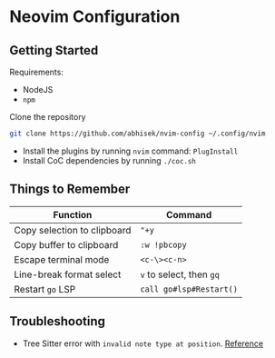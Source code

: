 # Neovim Configuration

## Getting Started

Requirements:

* NodeJS
* `npm`

Clone the repository

```bash
git clone https://github.com/abhisek/nvim-config ~/.config/nvim
```

* Install the plugins by running `nvim` command: `PlugInstall`
* Install  CoC dependencies by running `./coc.sh`

## Things to Remember

| Function                    | Command                  |
|-----------------------------|--------------------------|
| Copy selection to clipboard | `"+y`                    |
| Copy buffer to clipboard    | `:w !pbcopy`             |
| Escape terminal mode        | `<c-\><c-n>`             |
| Line-break format select    | `v` to select, then `gq` |
| Restart `go` LSP            | `call go#lsp#Restart()`

## Troubleshooting

* Tree Sitter error with `invalid note type at position`. [Reference](https://github.com/nvim-treesitter/nvim-treesitter#i-get-query-error-invalid-node-type-at-position)

